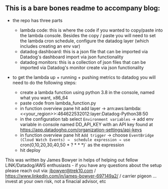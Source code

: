 ## This is a bare bones readme to accompany blog: 

* the repo has three parts
    *  lambda code: this is where the code if you wanted to copy/paste into the lambda console. Besides the copy / paste you will need to set the lambda cron schedule, configure the datadog layer (which includes creating an env var)
    *  datadog dashboard: this is a json file that can be imported via Datadog's dashboard import via json functionality
    *  datadog monitors: this is a collection of json files that can be imported via Datadog's monitor create via json functionality

* to get the lambda up + running + pushing metrics to datadog you will need to do the following steps:
    *  create a lambda function using python 3.8 in the console, named what you want,  x86_64 
    *  paste code from lambda_function.py
    *  in function overview pane hit add layer → arn:aws:lambda:<<your_region>>:464622532012:layer:Datadog-Python38:50
    *  in the configuration tab select `Environment variables` → add env variable in console named DD_API_KEY with an API key found at https://app.datadoghq.com/organization-settings/api-keys 
    *  in function overview pane hit `Add trigger` → choose `EventBridge (Cloud Watch Events) →  schedule expression → use `cron(0,10,20,30,40,50 * ? * * *)` as the expression
    *  hit deploy

  
  
This was written by James Bowyer in helps of helping out fellow LINK/Datadog/AWS enthusiasts - if you have any questions about the setup please reach out via: jbowyer@trek10.com / https://www.linkedin.com/in/james-bowyer-697149a2/ / carrier pigeon ... invest at your own risk, not a finacial advisor, etc 